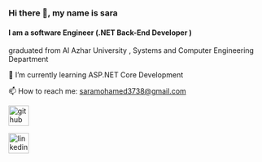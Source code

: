 ### Hi there 👋, my name is sara 
#### I am  a software Engineer (.NET Back-End Developer )
graduated from Al Azhar University , Systems and Computer Engineering Department  

🌱 I’m currently learning ASP.NET Core Development

📫 How to reach me: saramohamed3738@gmail.com

[<img src='https://cdn.jsdelivr.net/npm/simple-icons@3.0.1/icons/github.svg' alt='github' height='40'>](https://github.com/saramohamed560)

[<img src='https://cdn.jsdelivr.net/npm/simple-icons@3.0.1/icons/linkedin.svg' alt='linkedin' height='40'>](https://www.linkedin.com/in/https://www.linkedin.com/in/sara-mohamed37//) 




